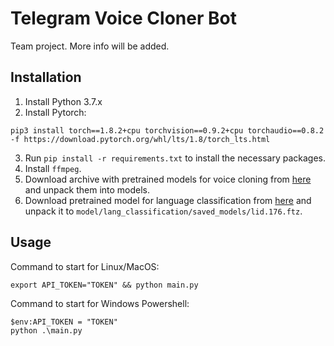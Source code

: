 # Telegram Voice Cloner Bot

Team project. More info will be added.

## Installation
1) Install Python 3.7.x
2) Install Pytorch:
```
pip3 install torch==1.8.2+cpu torchvision==0.9.2+cpu torchaudio==0.8.2 -f https://download.pytorch.org/whl/lts/1.8/torch_lts.html
```
3) Run ```pip install -r requirements.txt``` to install the necessary packages.
4) Install ```ffmpeg```.
5) Download archive with pretrained models for voice cloning from [here](https://drive.google.com/uc?id=1aQBmpflbX_ePUdXTSNE4CfEL9hdG2-O8)
and unpack them into models.
6) Download pretrained model for language classification from [here](https://dl.fbaipublicfiles.com/fasttext/supervised-models/lid.176.ftz)
and unpack it to ```model/lang_classification/saved_models/lid.176.ftz```.

## Usage
Command to start for Linux/MacOS:
```
export API_TOKEN="TOKEN" && python main.py
```
Command to start for Windows Powershell:
```
$env:API_TOKEN = "TOKEN"
python .\main.py
```
